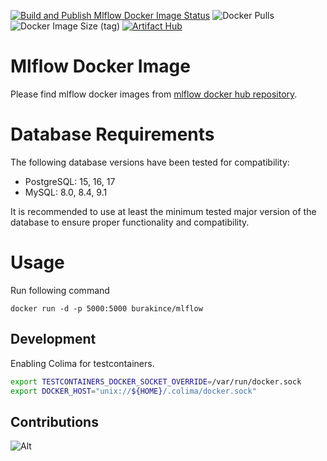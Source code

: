 [![Build and Publish Mlflow Docker Image Status](https://github.com/burakince/mlflow/workflows/Build%20and%20Publish%20Mlflow%20Docker%20Image/badge.svg)](https://github.com/burakince/mlflow/actions/workflows/docker-publish.yml)
![Docker Pulls](https://img.shields.io/docker/pulls/burakince/mlflow)
![Docker Image Size (tag)](https://img.shields.io/docker/image-size/burakince/mlflow/latest)
[![Artifact Hub](https://img.shields.io/endpoint?url=https://artifacthub.io/badge/repository/mlflow)](https://artifacthub.io/packages/search?repo=mlflow)

# Mlflow Docker Image

Please find mlflow docker images from [mlflow docker hub repository](https://hub.docker.com/r/burakince/mlflow).

# Database Requirements

The following database versions have been tested for compatibility:

- PostgreSQL: 15, 16, 17
- MySQL: 8.0, 8.4, 9.1

It is recommended to use at least the minimum tested major version of the database to ensure proper functionality and compatibility.

# Usage

Run following command

```
docker run -d -p 5000:5000 burakince/mlflow
```

## Development

Enabling Colima for testcontainers.

```bash
export TESTCONTAINERS_DOCKER_SOCKET_OVERRIDE=/var/run/docker.sock
export DOCKER_HOST="unix://${HOME}/.colima/docker.sock"
```

## Contributions

![Alt](https://repobeats.axiom.co/api/embed/79f658ee4736137b7fbcc5cab6abcf1b078c39ab.svg "Repobeats analytics image")

